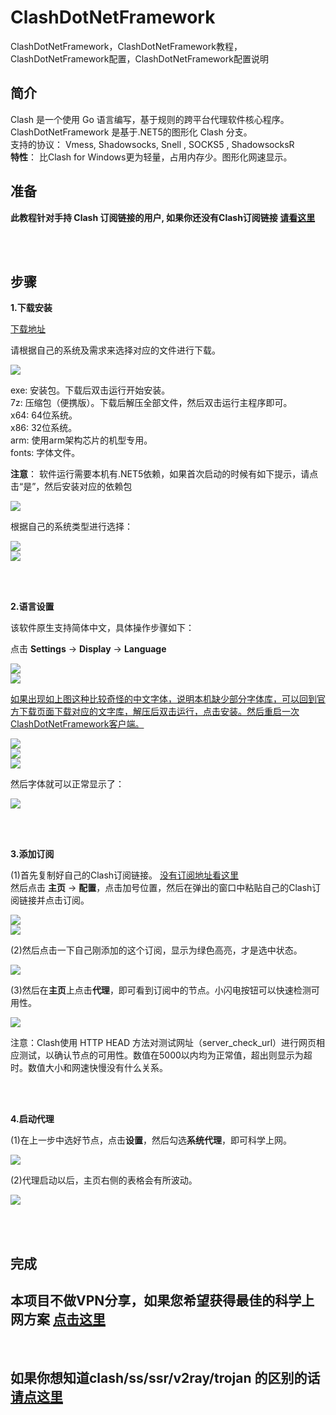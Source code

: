 # ClashDotNetFramework
ClashDotNetFramework，ClashDotNetFramework教程，ClashDotNetFramework配置，ClashDotNetFramework配置说明  



简介
----


Clash 是一个使用 Go 语言编写，基于规则的跨平台代理软件核心程序。  
ClashDotNetFramework 是基于.NET5的图形化 Clash 分支。  
支持的协议： Vmess, Shadowsocks, Snell , SOCKS5 , ShadowsocksR  
**特性**： 比Clash for Windows更为轻量，占用内存少。图形化网速显示。  




准备
----

**此教程针对手持 Clash 订阅链接的用户, 如果你还没有Clash订阅链接 [请看这里](https://github.com/githubvpn007/v2rayNvpn)**  



<br/>
<br/>


步骤
----



**1.下载安装**

[下载地址](https://github.com/ClashDotNetFramework/ClashDotNetFramework/releases)  

请根据自己的系统及需求来选择对应的文件进行下载。

![](https://github.com/githubvpn007/ClashDotNetFramework/blob/main/images/1.png)  

exe: 安装包。下载后双击运行开始安装。  
7z: 压缩包（便携版）。下载后解压全部文件，然后双击运行主程序即可。  
x64: 64位系统。  
x86: 32位系统。  
arm: 使用arm架构芯片的机型专用。  
fonts: 字体文件。  

**注意**： 软件运行需要本机有.NET5依赖，如果首次启动的时候有如下提示，请点击“是”，然后安装对应的依赖包  

![](https://github.com/githubvpn007/ClashDotNetFramework/blob/main/images/2.png)  


根据自己的系统类型进行选择：


![](https://github.com/githubvpn007/ClashDotNetFramework/blob/main/images/3.png)  
![](https://github.com/githubvpn007/ClashDotNetFramework/blob/main/images/4.png)  


<br/>
<br/>




**2.语言设置**  

该软件原生支持简体中文，具体操作步骤如下：  

点击 **Settings** → **Display** → **Language**  

![](https://github.com/githubvpn007/ClashDotNetFramework/blob/main/images/5.png)  
![](https://github.com/githubvpn007/ClashDotNetFramework/blob/main/images/6.png)  


[如果出现如上图这种比较奇怪的中文字体，说明本机缺少部分字体库，可以回到官方下载页面下载对应的文字库，解压后双击运行，点击安装。然后重启一次ClashDotNetFramework客户端。](#1)  


![](https://github.com/githubvpn007/ClashDotNetFramework/blob/main/images/7.png)  
![](https://github.com/githubvpn007/ClashDotNetFramework/blob/main/images/8.png)  
![](https://github.com/githubvpn007/ClashDotNetFramework/blob/main/images/9.png)  

然后字体就可以正常显示了：  

![](https://github.com/githubvpn007/ClashDotNetFramework/blob/main/images/10.png)  



<br/>
<br/>



**3.添加订阅**  

(1)首先复制好自己的Clash订阅链接。  [没有订阅地址看这里](https://github.com/githubvpn007/v2rayNvpn)  
然后点击 **主页** → **配置**，点击加号位置，然后在弹出的窗口中粘贴自己的Clash订阅链接并点击订阅。  

![](https://github.com/githubvpn007/ClashDotNetFramework/blob/main/images/11.png)   
![](https://github.com/githubvpn007/ClashDotNetFramework/blob/main/images/12.png)  



(2)然后点击一下自己刚添加的这个订阅，显示为绿色高亮，才是选中状态。  

![](https://github.com/githubvpn007/ClashDotNetFramework/blob/main/images/13.png)  



(3)然后在**主页**上点击**代理**，即可看到订阅中的节点。小闪电按钮可以快速检测可用性。

![](https://github.com/githubvpn007/ClashDotNetFramework/blob/main/images/14.png)  

注意：Clash使用 HTTP HEAD 方法对测试网址（server_check_url）进行网页相应测试，以确认节点的可用性。数值在5000以内均为正常值，超出则显示为超时。数值大小和网速快慢没有什么关系。


<br/>
<br/>



**4.启动代理**  


(1)在上一步中选好节点，点击**设置**，然后勾选**系统代理**，即可科学上网。

![](https://github.com/githubvpn007/ClashDotNetFramework/blob/main/images/15.png)  


(2)代理启动以后，主页右侧的表格会有所波动。  


![](https://github.com/githubvpn007/ClashDotNetFramework/blob/main/images/16.png)   


<br/>
<br/>


## 完成  



## 本项目不做VPN分享，如果您希望获得最佳的科学上网方案 [点击这里](https://github.com/githubvpn007/v2rayNvpn)  

<br/>

## 如果你想知道clash/ss/ssr/v2ray/trojan 的区别的话 [请点这里](https://github.com/githubvpn007/proxy)
















